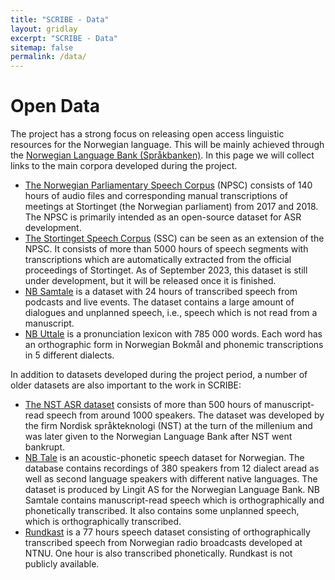 ```yaml
---
title: "SCRIBE - Data"
layout: gridlay
excerpt: "SCRIBE - Data"
sitemap: false
permalink: /data/
---
```



# Open Data
The project has a strong focus on releasing open access linguistic resources for the Norwegian language. This will be mainly achieved through the [Norwegian Language Bank (Språkbanken)](https://www.nb.no/sprakbanken/en/sprakbanken/). In this page we will collect links to the main corpora developed during the project.
* [The Norwegian Parliamentary Speech Corpus](https://www.nb.no/sprakbanken/en/resource-catalogue/oai-nb-no-sbr-84/) (NPSC) consists of 140 hours of audio files and corresponding manual transcriptions of meetings at Stortinget (the Norwegian parliament) from 2017 and 2018. The NPSC is primarily intended as an open-source dataset for ASR development.
* [The Stortinget Speech Corpus](https://aclanthology.org/2023.resourceful-1.7.pdf) (SSC) can be seen as an extension of the NPSC. It consists of more than 5000 hours of speech segments with transcriptions which are automatically extracted from the official proceedings of Stortinget. As of September 2023, this dataset is still under development, but it will be released once it is finished.
* [NB Samtale](https://www.nb.no/sprakbanken/en/resource-catalogue/oai-nb-no-sbr-85/) is a dataset with 24 hours of transcribed speech from podcasts and live events. The dataset contains a large amount of dialogues and unplanned speech, i.e., speech which is not read from a manuscript.
* [NB Uttale](https://www.nb.no/sprakbanken/en/resource-catalogue/oai-nb-no-sbr-79/) is a pronunciation lexicon with 785 000 words. Each word has an orthographic form in Norwegian Bokmål and phonemic transcriptions in 5 different dialects.

In addition to datasets developed during the project period, a number of older datasets are also important to the work in SCRIBE:
* [The NST ASR dataset](https://www.nb.no/sprakbanken/en/resource-catalogue/oai-nb-no-sbr-54/) consists of more than 500 hours of manuscript-read speech from around 1000 speakers. The dataset was developed by the firm Nordisk språkteknologi (NST) at the turn of the millenium and was later given to the Norwegian Language Bank after NST went bankrupt.
* [NB Tale](https://www.nb.no/sprakbanken/en/resource-catalogue/oai-nb-no-sbr-31/) is an acoustic-phonetic speech dataset for Norwegian. The database contains recordings of 380 speakers from 12 dialect aread as well as second language speakers with different native languages. The dataset is produced by Lingit AS for the Norwegian Language Bank. NB Samtale contains manuscript-read speech which is orthographically and phonetically transcribed. It also contains some unplanned speech, which is orthographically transcribed.
* [Rundkast](http://www.lrec-conf.org/proceedings/lrec2008/pdf/486_paper.pdf) is a 77 hours speech dataset consisting of orthographically transcribed speech from Norwegian radio broadcasts developed at NTNU. One hour is also transcribed phonetically. Rundkast is not publicly available.
